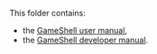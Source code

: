 This folder contains:
- the [GameShell user manual](./user_manual.md),
- the [GameShell developer manual](./dev_manual.md).
